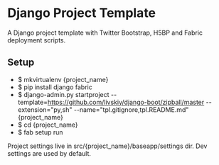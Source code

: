 # Django Project Template #

A Django project template with Twitter Bootstrap, H5BP and Fabric deployment scripts.

## Setup ##

- $ mkvirtualenv {project_name}
- $ pip install django fabric
- $ django-admin.py startproject --template=https://github.com/livskiy/django-boot/zipball/master --extension="py,sh" --name="tpl.gitignore,tpl.README.md" {project_name}
- $ cd {project_name}
- $ fab setup run

Project settings live in src/{project_name}/baseapp/settings dir. Dev settings are used by default.
